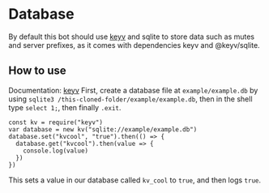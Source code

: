 # Database
By default this bot should use [keyv](https://github.com/lukechilds/keyv) and sqlite to store data such as mutes and server prefixes, as it comes with dependencies keyv and @keyv/sqlite.

## How to use
Documentation: [keyv](https://github.com/lukechilds/keyv/blob/master/README.md)
First, create a database file at `example/example.db` by using `sqlite3 /this-cloned-folder/example/example.db`, then in the shell type `select 1;`, then finally `.exit`.
```
const kv = require("keyv")
var database = new kv("sqlite://example/example.db")
database.set("kvcool", "true").then(() => {
  database.get("kvcool").then(value => {
    console.log(value)
  })
})
```
This sets a value in our database called `kv_cool` to `true`, and then logs `true`.
